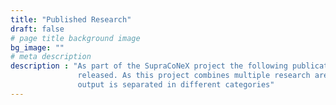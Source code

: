 ```yaml
---
title: "Published Research"
draft: false
# page title background image
bg_image: ""
# meta description
description : "As part of the SupraCoNeX project the following publications were
               released. As this project combines multiple research areas the
               output is separated in different categories"
---
```

